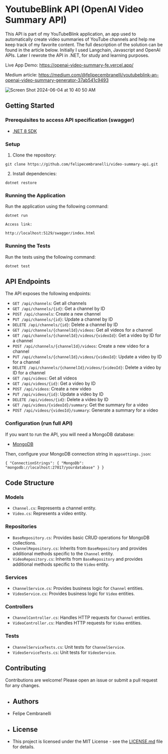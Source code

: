 # YoutubeBlink API (OpenAI Video Summary API)

This API is part of my YouTubeBlink application, an app used to automatically create video summaries of YouTube channels and help me keep track of my favorite content. The full description of the solution can be found in the article below. Initially I used Langchain, Javascript and OpenAI APIs. Later I rewrote the API in .NET, for study and learning purposes.

Live App Demo: https://openai-video-summary-fe.vercel.app/

Medium article: https://medium.com/@felipecembranelli/youtubeblink-an-openai-video-summary-generator-37ab541c9493

![Screen Shot 2024-06-04 at 10 40 50 AM](https://github.com/felipecembranelli/youtubeblink/assets/5788479/9d1e8c24-7536-490c-b22c-c7a4ad8c2745)

## Getting Started

### Prerequisites to access API specification (swagger)

- [.NET 8 SDK](https://dotnet.microsoft.com/download/dotnet/8.0)

### Setup

1. Clone the repository:

```
git clone https://github.com/felipecembranelli/video-summary-api.git

```
2. Install dependencies:

```
dotnet restore

```

### Running the Application

Run the application using the following command:

```
dotnet run

Access link:

http://localhost:5129/swagger/index.html

```

### Running the Tests

Run the tests using the following command:

```
dotnet test
```

## API Endpoints

The API exposes the following endpoints:

- `GET /api/channels`: Get all channels
- `GET /api/channels/{id}`: Get a channel by ID
- `POST /api/channels`: Create a new channel
- `PUT /api/channels/{id}`: Update a channel by ID
- `DELETE /api/channels/{id}`: Delete a channel by ID
- `GET /api/channels/{channelId}/videos`: Get all videos for a channel
- `GET /api/channels/{channelId}/videos/{videoId}`: Get a video by ID for a channel
- `POST /api/channels/{channelId}/videos`: Create a new video for a channel
- `PUT /api/channels/{channelId}/videos/{videoId}`: Update a video by ID for a channel
- `DELETE /api/channels/{channelId}/videos/{videoId}`: Delete a video by ID for a channel
- `GET /api/videos`: Get all videos
- `GET /api/videos/{id}`: Get a video by ID
- `POST /api/videos`: Create a new video
- `PUT /api/videos/{id}`: Update a video by ID
- `DELETE /api/videos/{id}`: Delete a video by ID
- `GET /api/videos/{videoId}/summary`: Get the summary for a video
- `POST /api/videos/{videoId}/summary`: Generate a summary for a video


### Configuration (run full API)

If you want to run the API, you will need a MongoDB database:

- [MongoDB](https://www.mongodb.com/try/download/community)


Then, configure your MongoDB connection string in `appsettings.json`:

```
{ "ConnectionStrings": { "MongoDb": "mongodb://localhost:27017/yourdatabase" } }
```

## Code Structure

### Models

- `Channel.cs`: Represents a channel entity.
- `Video.cs`: Represents a video entity.

### Repositories

- `BaseRepository.cs`: Provides basic CRUD operations for MongoDB collections.
- `ChannelRepository.cs`: Inherits from `BaseRepository` and provides additional methods specific to the `Channel` entity.
- `VideoRepository.cs`: Inherits from `BaseRepository` and provides additional methods specific to the `Video` entity.

### Services

- `ChannelService.cs`: Provides business logic for `Channel` entities.
- `VideoService.cs`: Provides business logic for `Video` entities.

### Controllers

- `ChannelController.cs`: Handles HTTP requests for `Channel` entities.
- `VideoController.cs`: Handles HTTP requests for `Video` entities.

### Tests

- `ChannelServiceTests.cs`: Unit tests for `ChannelService`.
- `VideoServiceTests.cs`: Unit tests for `VideoService`.

## Contributing

Contributions are welcome! Please open an issue or submit a pull request for any changes.

- ## Authors
- Felipe Cembranelli

- ## License
- This project is licensed under the MIT License - see the [LICENSE.md](LICENSE.md) file for details.







